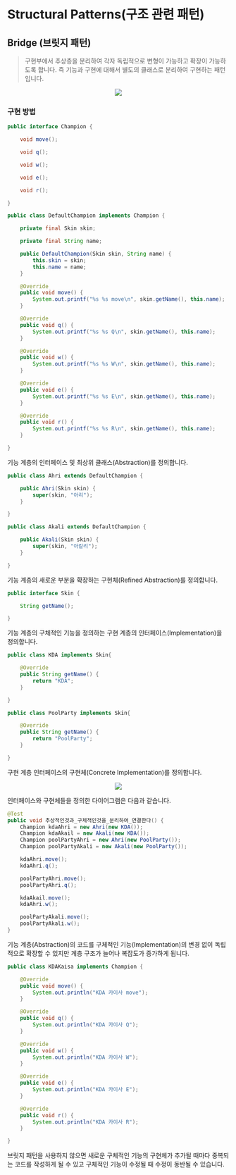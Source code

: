 # Structural Patterns(구조 관련 패턴)

## Bridge (브릿지 패턴)
> 구현부에서 추상층을 분리하여 각자 독립적으로 변형이 가능하고 확장이 가능하도록 합니다. 
> 즉 기능과 구현에 대해서 별도의 클래스로 분리하여 구현하는 패턴입니다.

<p align="center">
    <img src="https://github.com/sinbom/design-patterns/blob/master/resources/bridge.jpg?raw=true"/>
</p>

### 구현 방법

```java
public interface Champion {

    void move();

    void q();

    void w();

    void e();

    void r();

}
```

```java
public class DefaultChampion implements Champion {

    private final Skin skin;

    private final String name;

    public DefaultChampion(Skin skin, String name) {
        this.skin = skin;
        this.name = name;
    }

    @Override
    public void move() {
        System.out.printf("%s %s move\n", skin.getName(), this.name);
    }

    @Override
    public void q() {
        System.out.printf("%s %s Q\n", skin.getName(), this.name);
    }

    @Override
    public void w() {
        System.out.printf("%s %s W\n", skin.getName(), this.name);
    }

    @Override
    public void e() {
        System.out.printf("%s %s E\n", skin.getName(), this.name);
    }

    @Override
    public void r() {
        System.out.printf("%s %s R\n", skin.getName(), this.name);
    }

}
```

기능 계층의 인터페이스 및 최상위 클래스(Abstraction)를 정의합니다.

```java
public class Ahri extends DefaultChampion {

    public Ahri(Skin skin) {
        super(skin, "아리");
    }

}
```

```java
public class Akali extends DefaultChampion {

    public Akali(Skin skin) {
        super(skin, "아칼리");
    }

}
```

기능 계층의 새로운 부분을 확장하는 구현체(Refined Abstraction)를 정의합니다.

```java
public interface Skin {

    String getName();

}
```

기능 계층의 구체적인 기능을 정의하는 구현 계층의 인터페이스(Implementation)을 정의합니다.

```java
public class KDA implements Skin{

    @Override
    public String getName() {
        return "KDA";
    }

}
```

```java
public class PoolParty implements Skin{

    @Override
    public String getName() {
        return "PoolParty";
    }

}
```

구현 계층 인터페이스의 구현체(Concrete Implementation)를 정의합니다.

<p align="center">
    <img src="https://github.com/sinbom/design-patterns/blob/master/resources/bridge-diagram.png?raw=true"/>
</p>

인터페이스와 구현체들을 정의한 다이어그램은 다음과 같습니다.

```java
@Test
public void 추상적인것과_구체적인것을_분리하여_연결한다() {
    Champion kdaAhri = new Ahri(new KDA());
    Champion kdaAkail = new Akali(new KDA());
    Champion poolPartyAhri = new Ahri(new PoolParty());
    Champion poolPartyAkali = new Akali(new PoolParty());

    kdaAhri.move();
    kdaAhri.q();

    poolPartyAhri.move();
    poolPartyAhri.q();

    kdaAkail.move();
    kdaAhri.w();

    poolPartyAkali.move();
    poolPartyAkali.w();
}
```

기능 계층(Abstraction)의 코드를 구체적인 기능(Implementation)의 변경 없이 독립적으로 확장할 수 있지만 계층 구조가 늘어나 복잡도가 증가하게 됩니다.

```java
public class KDAKaisa implements Champion {

    @Override
    public void move() {
        System.out.println("KDA 카이사 move");
    }

    @Override
    public void q() {
        System.out.println("KDA 카이사 Q");
    }

    @Override
    public void w() {
        System.out.println("KDA 카이사 W");
    }

    @Override
    public void e() {
        System.out.println("KDA 카이사 E");
    }

    @Override
    public void r() {
        System.out.println("KDA 카이사 R");
    }

}
```

브릿지 패턴을 사용하지 않으면 새로운 구체적인 기능의 구현체가 추가될 때마다 중복되는 코드를 작성하게 될 수 있고 
구체적인 기능이 수정될 때 수정이 동반될 수 있습니다.


